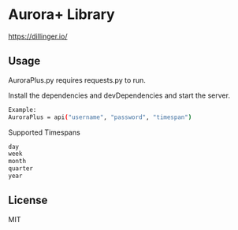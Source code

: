 # Aurora+ Library
https://dillinger.io/
## Usage

AuroraPlus.py requires requests.py to run.

Install the dependencies and devDependencies and start the server.

```sh
Example:
AuroraPlus = api("username", "password", "timespan")
```
Supported Timespans
```sh
day
week
month
quarter
year
```

## License

MIT